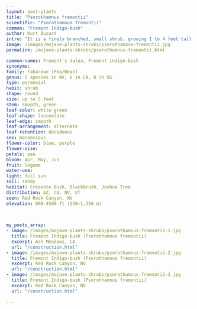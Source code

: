 ```yaml
---
layout: post-plants
title: "Psorothamnus fremontii"
scientific: "Psorothamnus fremontii"
common: "Fremont Indigo-bush"
author: Kurt Buzard
intro: "It is a finely branched, small shrub, growing 1 to 4 feet tall. The inflorescence is a raceme of intense, violet-blue flowers about 5 inches in length. The fruit is a legume. Leaves numerous, fine textured, and hairy, gray-green in color with very pale, inconspicuous glands. The branch tips are spiny, the bark is gray-green to white."
image: /images/mojave-plants-shrubs/psorothamnus-fremontii.jpg
permalink: /mojave-plants-shrubs/psorothamnus-fremontii.html

common-names: Fremont's dalea, Fremont indigo-bush
synonyms: 
family: Fabaceae (Pea/Bean)
genus: 5 species in NV, 6 in CA, 8 in US
type: perennial
habit: shrub
shape: round
size: up to 5 feet
stem: smooth, green
leaf-color: white-green
leaf-shape: lanceolate
leaf-edge: smooth
leaf-arrangement: alternate
leaf-retention: deciduous
sex: monoecious
flower-color: blue, purple
flower-size: 
petals: pea
bloom: Apr, May, Jun
fruit: legume
water-use: 
light: full sun
soil: sandy
habitat: Creosote Bush, Blackbrush, Joshua Tree
distribution: AZ, CA, NV, UT
seen: Red Rock Canyon, NV
elevation: 800-4500 ft (250–1,350 m)
 
   

my_posts_array:
- image: /images/mojave-plants-shrubs/psorothamnus-fremontii-1.jpg
  title: Fremont Indigo-bush (Psorothamnus fremontii)
  excerpt: Ash Meadows, CA
  url: "/construction.html"
- image: /images/mojave-plants-shrubs/psorothamnus-fremontii-2.jpg
  title: Fremont Indigo-bush (Psorothamnus fremontii)
  excerpt: Red Rock Canyon, NV
  url: "/construction.html"
- image: /images/mojave-plants-shrubs/psorothamnus-fremontii-3.jpg
  title: Fremont Indigo-bush (Psorothamnus fremontii)
  excerpt: Red Rock Canyon, NV
  url: "/construction.html"
 
---
```

  
  
 <p></p>
  